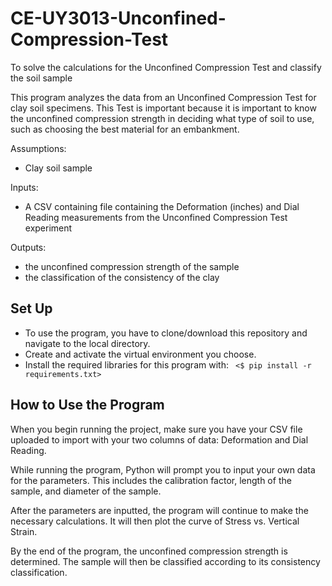 # CE-UY3013-Unconfined-Compression-Test
To solve the calculations for the Unconfined Compression Test and classify the soil sample

This program analyzes the data from an Unconfined Compression Test for clay soil specimens. This Test is important because it is important to know the unconfined compression strength in deciding what type of soil to use, such as choosing the best material for an embankment.

Assumptions:

* Clay soil sample


Inputs:

* A CSV containing file containing the Deformation (inches) and Dial Reading measurements from the Unconfined Compression Test experiment


Outputs:

* the unconfined compression strength of the sample
* the classification of the consistency of the clay


## Set Up

* To use the program, you have to clone/download this repository and navigate to the local directory.
* Create and activate the virtual environment you choose.
* Install the required libraries for this program with:
` <$ pip install -r requirements.txt>`


## How to Use the Program

When you begin running the project, make sure you have your CSV file uploaded to import with your two columns of data: Deformation and Dial Reading.

While running the program, Python will prompt you to input your own data for the parameters. This includes the calibration factor, length of the sample, and diameter of the sample.

After the parameters are inputted, the program will continue to make the necessary calculations. It will then plot the curve of Stress vs. Vertical Strain.

By the end of the program, the unconfined compression strength is determined. The sample will then be classified according to its consistency classification.
